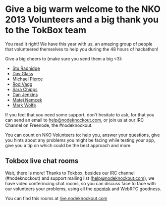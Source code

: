 # Give a big warm welcome to the NKO 2013 Volunteers and a big thank you to the TokBox team

You read it right! We have this year with us, an amazing group of people that volunteered themselves to help you during the 48 hours of hackathon!

Give a big cheers to (make sure you send them a big <3):

* [Stu Radnidge](https://twitter.com/sturadnidge) 
* [Dav Glass](https://twitter.com/davglass)
* [Michael Pierce](https://twitter.com/mkklz)
* [Rod Vagg](https://twitter.com/rvagg)
* [Sara Chipps](https://twitter.com/SaraJChipps)
* [Dan Jenkins](https://twitter.com/dan_jenkins)
* [Matej Nemcek](https://twitter.com/YangWao)
* [Mark Wolfe](https://twitter.com/wolfeidau)

If you feel that you need some support, don't hesitate to ask, for that you can send an email to help@nodeknockout.com, or join us at our IRC Channel on Freenode, the #nodeknockout.

You can count on NKO Volunteers to: help you, answer your questions, give you hints about any problems you might be facing while testing your app, give you a tip on which could be the best approach and more.

## Tokbox live chat rooms

Wait, there is more! Thanks to Tokbox, besides our IRC channel (#nodeknockout) and support mailing list (help@nodeknockout.com), we have video conferincing chat rooms, so you can discuss face to face with our volunteers your problems, using all the [opentok](https://opentokrtc.com/) and WebRTC goodness.

You can find this rooms at [live.nodeknockout.com](live.nodeknockout.com)





